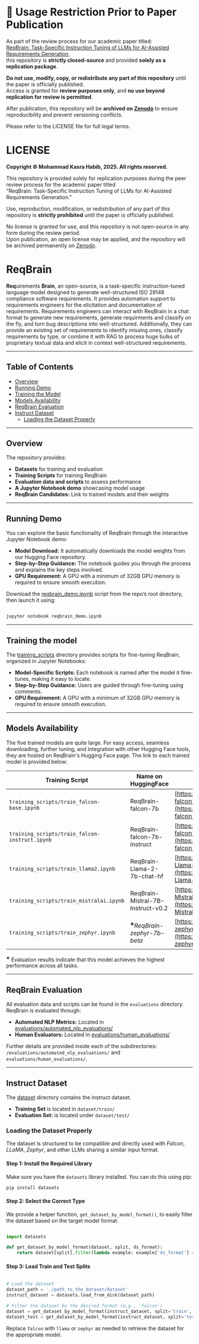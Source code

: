 # 📄 **Usage Restriction Prior to Paper Publication**

As part of the review process for our academic paper titled:  
<u>ReqBrain: Task-Specific Instruction Tuning of LLMs for AI-Assisted Requirements Generation</u>,  
this repository is **strictly closed-source** and provided **solely as a replication package**.

**Do not use, modify, copy, or redistribute any part of this repository** until the paper is officially published.  
Access is granted for **review purposes only**, and **no use beyond replication for review is permitted**.

After publication, this repository will be **archived on [Zenodo](https://zenodo.org/)** to ensure reproducibility and prevent versioning conflicts.

Please refer to the LICENSE file for full legal terms.

# **LICENSE**

**Copyright © Mohammad Kasra Habib, 2025. All rights reserved.**

This repository is provided solely for replication purposes during the peer review process for the academic paper titled  
"ReqBrain: Task-Specific Instruction Tuning of LLMs for AI-Assisted Requirements Generation."

Use, reproduction, modification, or redistribution of any part of this repository is **strictly prohibited** until the paper is officially published.

No license is granted for use, and this repository is not open-source in any form during the review period.  
Upon publication, an open license may be applied, and the repository will be archived permanently on [Zenodo](https://zenodo.org/).



# **ReqBrain**
**Req**uirements **Brain**, an open-source, is a task-specific instruction-tuned language model designed to generate well-structured ISO 29148 compliance software requirements. It provides automation support to requirements engineers for the elicitation and documentation of requirements. Requirements engineers can interact with ReqBrain in a chat format to generate new requirements, generate requirments and classify on the fly, and turn bug descriptions into well-structured. Additionally, they can provide an existing set of requirements to identify missing ones, classify requirements by type, or combine it with RAG to process huge bulks of proprietary textual data and elicit in context well-structured requirements. 


---

## **Table of Contents**
- [Overview](#overview)
- [Running Demo](#running-demo)
- [Training the Model](#training-the-model)
- [Models Availability](#models-availability)
- [ReqBrain Evaluation](#reqbrain-evaluation)
- [Instruct Dataset](#instruct-dataset)
  - [Loading the Dataset Properly](#loading-the-dataset-properly)

---

## **Overview**
The repository provides:
- **Datasets** for training and evaluation  
- **Training Scripts** for training ReqBrain  
- **Evaluation data and scripts** to assess performance  
- **A Jupyter Notebook demo** showcasing model usage 
- **ReqBrain Candidates:** Link to trained models and their weights  

---

## **Running Demo**  

You can explore the basic functionality of ReqBrain through the interactive Jupyter Notebook demo: 
- **Model Download:** It automatically downloads the model weights from our Hugging Face repository.
- **Step-by-Step Guidance:**  The notebook guides you through the process and explains the key steps involved.
- **GPU Requirement:** A GPU with a minimum of 32GB GPU memory is required to ensure smooth execution.



Download the [reqbrain_demo.ipynb](./reqbrain_demo.ipynb) script from the repo’s root directory, then launch it using:

```bash

jupyter notebook reqbrain_demo.ipynb

```

---

## **Training the model**  
The [training_scripts](./training_scripts) directory provides scripts for fine-tuning ReqBrain, organized in Jupyter Notebooks:

- **Model-Specific Scripts:** Each notebook is named after the model it fine-tunes, making it easy to locate.
- **Step-by-Step Guidance:** Users are guided through fine-tuning using comments.
- **GPU Requirement:** A GPU with a minimum of 32GB GPU memory is required to ensure smooth execution.

---

## **Models Availability**
The five trained models are quite large. For easy access, seamless downloading, further tuning, and integration with other Hugging Face tools, they are hosted on ReqBrain's Hugging Face page. The link to each trained model is provided below:

| Training Script | Name on HuggingFace | HuggingFace Model Link  |
|-----------------|------------------------|----------|
| `training_scripts/train_falcon-base.ipynb`         | ReqBrain-falcon-7b| [https://huggingface.co/kasrahabib/ReqBrain-falcon-7b](https://huggingface.co/kasrahabib/ReqBrain-falcon-7b) |
| `training_scripts/train_falcon-instruct.ipynb`     | ReqBrain-falcon-7b-instruct| [https://huggingface.co/kasrahabib/ReqBrain-falcon-7b-instruct](https://huggingface.co/kasrahabib/ReqBrain-falcon-7b-instruct) |
| `training_scripts/train_llama2.ipynb`               | ReqBrain-Llama-2-7b-chat-hf| [https://huggingface.co/kasrahabib/ReqBrain-Llama-2-7b-chat-hf](https://huggingface.co/kasrahabib/ReqBrain-Llama-2-7b-chat-hf) |
| `training_scripts/train_mistralai.ipynb` 	       | ReqBrain-Mistral-7B-Instruct-v0.2| [https://huggingface.co/kasrahabib/ReqBrain-Mistral-7B-Instruct-v0.2](https://huggingface.co/kasrahabib/ReqBrain-Mistral-7B-Instruct-v0.2) |
| `training_scripts/train_zephyr.ipynb` 	           | <sup><span style="font-size: 1em; font-weight: bold;">※</span></sup>*ReqBrain-zephyr-7b-beta*| [https://huggingface.co/kasrahabib/ReqBrain-zephyr-7b-beta](https://huggingface.co/kasrahabib/ReqBrain-zephyr-7b-beta) |

<sup><span style="font-size: 1em; font-weight: bold;">※</span></sup> Evaluation results indicate that this model achieves the highest performance across all tasks.

---

## **ReqBrain Evaluation**  
All evaluation data and scripts can be found in the `evaluations` directory. ReqBrain is evaluated through:

- **Automated NLP Metrics:** Located in [evaluations/automated_nlp_evaluations/](./evaluations/automated_nlp_evaluations/)  
- **Human Evaluators:** Located in [evaluations/human_evaluations/](evaluations/human_evaluations/)

Further details are provided inside each of the subdirectories: `/evaluations/automated_nlp_evaluations/` and `evaluations/human_evaluations/`.


---

## **Instruct Dataset**
The [dataset](./dataset) directory contains the instruct dataset. 
- **Training Set** is located in `dataset/train/`
- **Evaluation Set:** is located under `dataset/test/`


### **Loading the Dataset Properly**

The dataset is structured to be compatible and directly used with *Falcon*, *LLaMA*, *Zephyr*, and other LLMs sharing a similar input format.  

#### **Step 1: Install the Required Library**

Make sure you have the `datasets` library installed. You can do this using pip:

```bash
pip install datasets
```

#### **Step 2: Select the Correct Type**
We provide a helper function, ```get_dataset_by_model_format()```, to easily filter the dataset based on the target model format.

```python

import datasets

def get_dataset_by_model_format(dataset, split, ds_format):
    return dataset[split].filter(lambda example: example['ds_format'] == ds_format)

```

#### **Step 3: Load Train and Test Splits**

```python

# Load the dataset
dataset_path = './path_to_the_dataset/dataset'
instruct_dataset = datasets.load_from_disk(dataset_path)

# Filter the dataset by the desired format (e.g., 'falcon')
dataset = get_dataset_by_model_format(instruct_dataset, split='train', ds_format='falcon')
dataset_test = get_dataset_by_model_format(instruct_dataset, split='test', ds_format='falcon')

```

Replace ```falcon``` with ```llama``` or ```zephyr``` as needed to retrieve the dataset for the appropriate model.